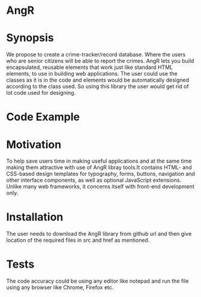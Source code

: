 # AngR
# Synopsis 
We propose to create a crime-tracker/record database. Where the users who are senior citizens will be able to report the crimes.
AngR lets you build encapsulated, reusable elements that work just like standard HTML elements, to use in building web applications. The user could use the classes as it is in the code and elements would be automatically designed according to the class used. So using this library the user would get rid of lot code used for designing.
# Code Example
<!-- AngR -->
<script src="webAngRjs/webAngR-lite.js"></script>
# Motivation
To help save users time in making useful applications and at the same time making them attractive with use of AngR libray tools.It contains HTML- and CSS-based design templates for typography, forms, buttons, navigation and other interface components, as well as optional JavaScript extensions. Unlike many web frameworks, it concerns itself with front-end development only.
# Installation
The user needs to download the AngR library from github url and then give location of the required files in src and href as mentioned.
<script src="webAngRjs/webAngR-lite.js"></script>
# Tests	
The code accuracy could be using any editor like notepad and run the file using any browser like Chrome, Firefox etc.
